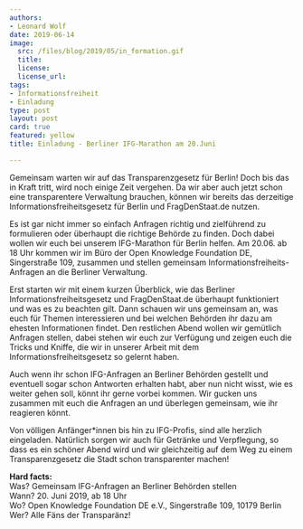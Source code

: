 ```yaml
---
authors: 
- Leonard Wolf
date: 2019-06-14
image:
  src: /files/blog/2019/05/in_formation.gif
  title: 
  license: 
  license_url: 
tags:
- Informationsfreiheit
- Einladung
type: post
layout: post
card: true
featured: yellow
title: Einladung - Berliner IFG-Marathon am 20.Juni

---
```


Gemeinsam warten wir auf das Transparenzgesetz für Berlin! Doch bis das in Kraft tritt, wird noch einige Zeit vergehen. Da wir aber auch jetzt schon eine transparentere Verwaltung brauchen, können wir bereits das derzeitige Informationsfreiheitsgesetz für Berlin und FragDenStaat.de nutzen.

Es ist gar nicht immer so einfach Anfragen richtig und zielführend zu formulieren oder überhaupt die richtige Behörde zu finden. Doch dabei wollen wir euch bei unserem IFG-Marathon für Berlin helfen. Am 20.06. ab 18 Uhr kommen wir im Büro der Open Knowledge Foundation DE, Singerstraße 109, zusammen und stellen gemeinsam Informationsfreiheits-Anfragen an die Berliner Verwaltung.

Erst starten wir mit einem kurzen Überblick, wie das Berliner Informationsfreiheitsgesetz und FragDenStaat.de überhaupt funktioniert und was es zu beachten gilt. Dann schauen wir uns gemeinsam an, was euch für Themen interessieren und bei welchen Behörden ihr dazu am ehesten Informationen findet. Den restlichen Abend wollen wir gemütlich Anfragen stellen, dabei stehen wir euch zur Verfügung und zeigen euch die Tricks und Kniffe, die wir in unserer Arbeit mit dem Informationsfreiheitsgesetz so gelernt haben.

Auch wenn ihr schon IFG-Anfragen an Berliner Behörden gestellt und eventuell sogar schon Antworten erhalten habt, aber nun nicht wisst, wie es weiter gehen soll, könnt ihr gerne vorbei kommen. Wir gucken uns zusammen mit euch die Anfragen an und überlegen gemeinsam, wie ihr reagieren könnt.

Von völligen Anfänger\*innen bis hin zu IFG-Profis, sind alle herzlich eingeladen. Natürlich sorgen wir auch für Getränke und Verpflegung, so dass es ein schöner Abend wird und wir gleichzeitig auf dem Weg zu einem Transparenzgesetz die Stadt schon transparenter machen!

**Hard facts:** <br>
Was? Gemeinsam IFG-Anfragen an Berliner Behörden stellen <br>
Wann? 20. Juni 2019, ab 18 Uhr <br>
Wo? Open Knowledge Foundation DE e.V., Singerstraße 109, 10179 Berlin <br>
Wer? Alle Fäns der Transparänz! <br>
